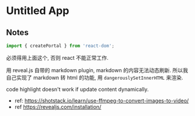 # Untitled App


## Notes

```ts
import { createPortal } from 'react-dom';
```
必须得用上面这个, 否则 react 不能正常工作.

用 reveal.js 自带的 markdown plugin, markdown 的内容无法动态刷新.
所以我自己实现了 markdown 转 html 的功能, 用 `dangerouslySetInnerHTML` 来渲染.

code highlight doesn't work if update content dynamically.

- ref: https://shotstack.io/learn/use-ffmpeg-to-convert-images-to-video/
- ref https://revealjs.com/installation/
